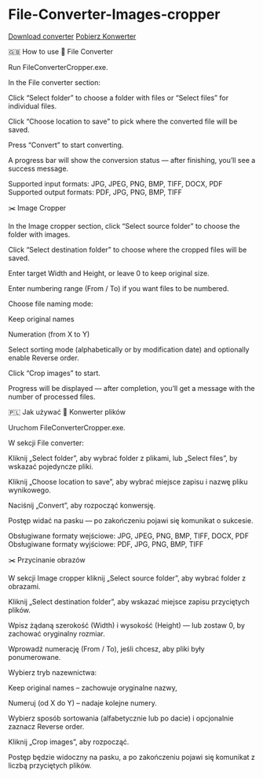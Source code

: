 # File-Converter-Images-cropper

[Download converter](https://github.com/505230b4-040e-4f09-8a42-79d5bef27a2e)
[Pobierz Konwerter](https://github.com/505230b4-040e-4f09-8a42-79d5bef27a2e)


🇬🇧 How to use
🔄 File Converter

Run FileConverterCropper.exe.

In the File converter section:

Click “Select folder” to choose a folder with files or “Select files” for individual files.

Click “Choose location to save” to pick where the converted file will be saved.

Press “Convert” to start converting.

A progress bar will show the conversion status — after finishing, you’ll see a success message.

Supported input formats:
JPG, JPEG, PNG, BMP, TIFF, DOCX, PDF
Supported output formats:
PDF, JPG, PNG, BMP, TIFF

✂️ Image Cropper

In the Image cropper section, click “Select source folder” to choose the folder with images.

Click “Select destination folder” to choose where the cropped files will be saved.

Enter target Width and Height, or leave 0 to keep original size.

Enter numbering range (From / To) if you want files to be numbered.

Choose file naming mode:

Keep original names

Numeration (from X to Y)

Select sorting mode (alphabetically or by modification date) and optionally enable Reverse order.

Click “Crop images” to start.

Progress will be displayed — after completion, you’ll get a message with the number of processed files.

🇵🇱 Jak używać
🔄 Konwerter plików

Uruchom FileConverterCropper.exe.

W sekcji File converter:

Kliknij „Select folder”, aby wybrać folder z plikami, lub „Select files”, by wskazać pojedyncze pliki.

Kliknij „Choose location to save”, aby wybrać miejsce zapisu i nazwę pliku wynikowego.

Naciśnij „Convert”, aby rozpocząć konwersję.

Postęp widać na pasku — po zakończeniu pojawi się komunikat o sukcesie.

Obsługiwane formaty wejściowe:
JPG, JPEG, PNG, BMP, TIFF, DOCX, PDF
Obsługiwane formaty wyjściowe:
PDF, JPG, PNG, BMP, TIFF

✂️ Przycinanie obrazów

W sekcji Image cropper kliknij „Select source folder”, aby wybrać folder z obrazami.

Kliknij „Select destination folder”, aby wskazać miejsce zapisu przyciętych plików.

Wpisz żądaną szerokość (Width) i wysokość (Height) — lub zostaw 0, by zachować oryginalny rozmiar.

Wprowadź numerację (From / To), jeśli chcesz, aby pliki były ponumerowane.

Wybierz tryb nazewnictwa:

Keep original names – zachowuje oryginalne nazwy,

Numeruj (od X do Y) – nadaje kolejne numery.

Wybierz sposób sortowania (alfabetycznie lub po dacie) i opcjonalnie zaznacz Reverse order.

Kliknij „Crop images”, aby rozpocząć.

Postęp będzie widoczny na pasku, a po zakończeniu pojawi się komunikat z liczbą przyciętych plików.
